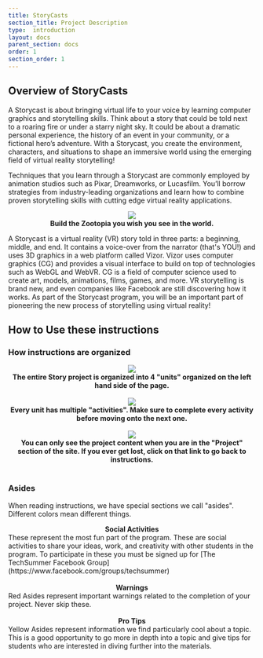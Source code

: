 ```yaml
---
title: StoryCasts  
section_title: Project Description
type:  introduction
layout: docs
parent_section: docs
order: 1
section_order: 1
---
```


## Overview of StoryCasts

A Storycast is about bringing virtual life to your voice by learning computer graphics and storytelling skills.  Think about a story that could be told next to a roaring fire or under a starry night sky.  It could be about a dramatic personal experience, the history of an event in your community, or a fictional hero’s adventure.  With a Storycast, you create the environment, characters, and situations to shape an immersive world using the emerging field of virtual reality storytelling! 

Techniques that you learn through a Storycast are commonly employed by animation studios such as Pixar, Dreamworks, or Lucasfilm.  You’ll borrow strategies from industry-leading organizations and learn how to combine proven storytelling skills with cutting edge virtual reality applications.  


<div style="text-align:center">
	<img src="/images/techsummer/DIYVR/Docs/introduction/1_1.jpeg">
	<br>
	<strong>Build the Zootopia you wish you see in the world.</strong>
</div>


A Storycast is a virtual reality (VR) story told in three parts: a beginning, middle, and end. It contains a voice-over from the narrator (that's YOU!) and uses 3D graphics in a web platform called Vizor.  Vizor uses computer graphics (CG) and provides a visual interface to build on top of technologies such as WebGL and WebVR. CG is a field of computer science used to create art, models, animations, films, games, and more.  VR storytelling is brand new, and even companies like Facebook are still discovering how it works. As part of the Storycast program, you will be an important part of pioneering the new process of storytelling using virtual reality!

## How to Use these instructions

### How instructions are organized

<div style="text-align:center">
	<img src="/images/techsummer/DIYVR/Docs/introduction/1-2.png">
	<br>
	<strong>The entire Story project is organized into 4 "units" organized on the left hand side of the page.</strong>
</div>
<br>

<div style="text-align:center">
	<img src="/images/techsummer/DIYVR/Docs/introduction/1-3.png">
	<br>
	<strong>Every unit has multiple "activities". Make sure to complete every activity before moving onto the next one. </strong>
</div>
<br>

<div style="text-align:center">
	<img src="/images/techsummer/DIYVR/Docs/introduction/1-4.png">
	<br>
	<strong>You can only see the project content when you are in the "Project" section of the site. If you ever get lost, click on that link to go back to instructions. </strong>
</div>
<br>



### Asides

When reading instructions, we have special sections we call "asides". Different colors mean different things.



<div class="alert_green">
  <div style="text-align:center">
  	<strong>Social Activities</strong>
  </div> 
  These represent the most fun part of the program. These are social activities to share your ideas, work, and creativity with other students in the program. To participate in these you must be signed up for [The TechSummer Facebook Group](https://www.facebook.com/groups/techsummer)
</div>
<br>
<div class="alert_red">
  <div style="text-align:center">
  	<strong>Warnings</strong>
  </div> 
  Red Asides represent important warnings related to the completion of your project. Never skip these.
</div>
<br>
<div class="alert_yellow">
  <div style="text-align:center">
  	<strong>Pro Tips</strong>
  </div> 
  Yellow Asides represent information we find particularly cool about a topic. This is a good opportunity to go more in depth into a topic and give tips for students who are interested in diving further into the materials.
</div>
<br>





